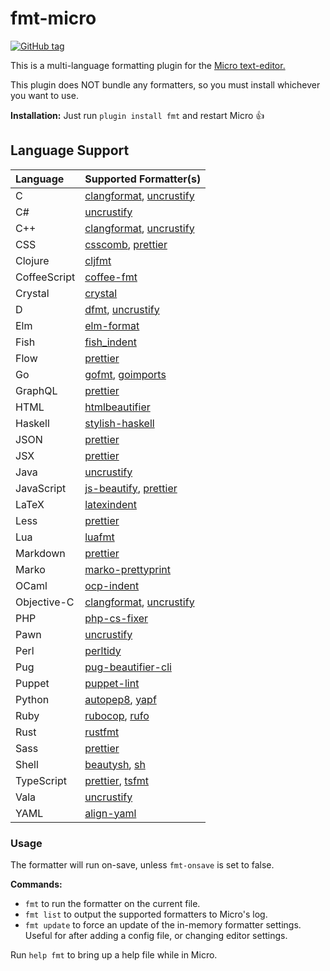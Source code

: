 # fmt-micro

[![GitHub tag](https://img.shields.io/github/tag/sum01/fmt-micro.svg)](https://github.com/sum01/fmt-micro/releases)

This is a multi-language formatting plugin for the
[Micro text-editor.](https://github.com/zyedidia/micro)

This plugin does NOT bundle any formatters, so you must install whichever you
want to use.

**Installation:** Just run `plugin install fmt` and restart Micro :+1:

## Language Support

| Language     | Supported Formatter(s)      |
| :----------- | :-------------------------- |
| C            | [clangformat], [uncrustify] |
| C#           | [uncrustify]                |
| C++          | [clangformat], [uncrustify] |
| CSS          | [csscomb], [prettier]       |
| Clojure      | [cljfmt]                    |
| CoffeeScript | [coffee-fmt]                |
| Crystal      | [crystal]                   |
| D            | [dfmt], [uncrustify]        |
| Elm          | [elm-format]                |
| Fish         | [fish_indent]               |
| Flow         | [prettier]                  |
| Go           | [gofmt], [goimports]        |
| GraphQL      | [prettier]                  |
| HTML         | [htmlbeautifier]            |
| Haskell      | [stylish-haskell]           |
| JSON         | [prettier]                  |
| JSX          | [prettier]                  |
| Java         | [uncrustify]                |
| JavaScript   | [js-beautify], [prettier]   |
| LaTeX        | [latexindent]               |
| Less         | [prettier]                  |
| Lua          | [luafmt]                    |
| Markdown     | [prettier]                  |
| Marko        | [marko-prettyprint]         |
| OCaml        | [ocp-indent]                |
| Objective-C  | [clangformat], [uncrustify] |
| PHP          | [php-cs-fixer]              |
| Pawn         | [uncrustify]                |
| Perl         | [perltidy]                  |
| Pug          | [pug-beautifier-cli]        |
| Puppet       | [puppet-lint]               |
| Python       | [autopep8], [yapf]          |
| Ruby         | [rubocop], [rufo]           |
| Rust         | [rustfmt]                   |
| Sass         | [prettier]                  |
| Shell        | [beautysh], [sh]            |
| TypeScript   | [prettier], [tsfmt]         |
| Vala         | [uncrustify]                |
| YAML         | [align-yaml]                |

### Usage

The formatter will run on-save, unless `fmt-onsave` is set to false.

**Commands:**

* `fmt` to run the formatter on the current file.
* `fmt list` to output the supported formatters to Micro's log.
* `fmt update` to force an update of the in-memory formatter settings. Useful
  for after adding a config file, or changing editor settings.

Run `help fmt` to bring up a help file while in Micro.

<!-- Table links to make the table easier to read in source -->

[align-yaml]: https://github.com/jonschlinkert/align-yaml
[autopep8]: https://github.com/hhatto/autopep8
[beautysh]: https://github.com/bemeurer/beautysh
[clangformat]: https://clang.llvm.org/docs/ClangFormat.html
[cljfmt]: https://github.com/snoe/node-cljfmt
[coffee-fmt]: https://github.com/sterpe/coffee-fmt
[crystal]: https://github.com/crystal-lang/crystal
[csscomb]: https://github.com/csscomb/csscomb.js
[dfmt]: https://github.com/dlang-community/dfmt
[elm-format]: https://github.com/avh4/elm-format
[fish_indent]: https://fishshell.com/docs/current/commands.html#fish_indent
[gofmt]: https://golang.org/cmd/gofmt/
[goimports]: https://godoc.org/golang.org/x/tools/cmd/goimports
[htmlbeautifier]: https://github.com/threedaymonk/htmlbeautifier
[js-beautify]: https://github.com/beautify-web/js-beautify
[latexindent]: https://github.com/cmhughes/latexindent.pl
[luafmt]: https://github.com/trixnz/lua-fmt
[marko-prettyprint]: https://github.com/marko-js/marko-prettyprint
[ocp-indent]: https://www.typerex.org/ocp-indent.html
[perltidy]: http://perltidy.sourceforge.net/
[pug-beautifier-cli]: https://github.com/lgaticaq/pug-beautifier-cli
[rubocop]: https://github.com/bbatsov/rubocop
[rufo]: https://github.com/ruby-formatter/rufo
[rustfmt]: https://github.com/rust-lang-nursery/rustfmt
[sh]: https://github.com/mvdan/sh
[stylish-haskell]: https://github.com/jaspervdj/stylish-haskell
[tsfmt]: https://github.com/vvakame/typescript-formatter
[php-cs-fixer]: https://github.com/friendsofphp/PHP-CS-Fixer
[prettier]: https://github.com/prettier/prettier
[puppet-lint]: http://puppet-lint.com/
[uncrustify]: https://github.com/uncrustify/uncrustify
[yapf]: https://github.com/google/yapf
